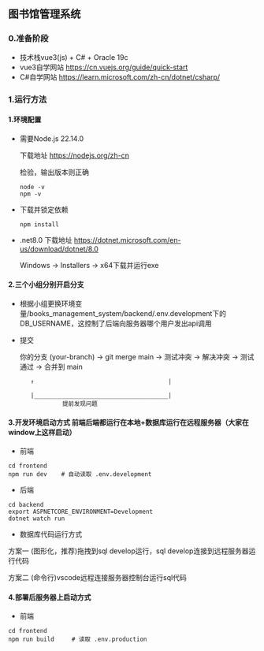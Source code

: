 ## 图书馆管理系统

### 0.准备阶段
- 技术栈vue3(js) + C# + Oracle 19c
- vue3自学网站 https://cn.vuejs.org/guide/quick-start
- C#自学网站 https://learn.microsoft.com/zh-cn/dotnet/csharp/


### 1.运行方法
#### 1.环境配置

- 需要Node.js 22.14.0 

    下载地址 https://nodejs.org/zh-cn

    检验，输出版本则正确
    ```
    node -v
    npm -v
    ```
 - 下载并锁定依赖
    ```
    npm install
    ```
 - .net8.0
    下载地址
    https://dotnet.microsoft.com/en-us/download/dotnet/8.0
    
    Windows → Installers → x64下载并运行exe

#### 2.三个小组分别开启分支
- 根据小组更换环境变量/books_management_system/backend/.env.development下的DB_USERNAME，这控制了后端向服务器哪个用户发出api调用

- 提交

   你的分支 (your-branch) → git merge main → 测试冲突 → 解决冲突 → 测试通过 → 合并到 main
                 
         ↑                                      |
                  
         |______________________________________|
                  提前发现问题


#### 3.开发环境启动方式 前端后端都运行在本地+数据库运行在远程服务器（大家在window上这样启动）

- 前端
```
cd frontend
npm run dev    # 自动读取 .env.development
```

- 后端
```
cd backend
export ASPNETCORE_ENVIRONMENT=Development
dotnet watch run
```

- 数据库代码运行方式

方案一 (图形化，推荐)拖拽到sql develop运行，sql develop连接到远程服务器运行代码

方案二 (命令行)vscode远程连接服务器控制台运行sql代码

#### 4.部署后服务器上启动方式
- 前端
```
cd frontend
npm run build     # 读取 .env.production
```